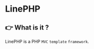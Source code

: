 LinePHP
==================================
:point_right: What is it ?
-------------------------
LinePHP is a PHP `MVC` `template` `framework`.
